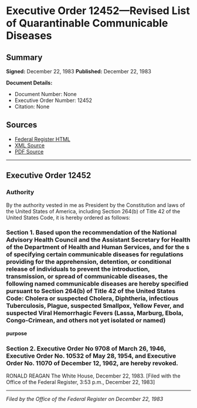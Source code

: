 # Executive Order 12452—Revised List of Quarantinable Communicable Diseases

## Summary

**Signed:** December 22, 1983
**Published:** December 22, 1983

**Document Details:**
- Document Number: None
- Executive Order Number: 12452
- Citation: None

## Sources
- [Federal Register HTML](https://www.presidency.ucsb.edu/documents/executive-order-12452-revised-list-quarantinable-communicable-diseases)
- [XML Source](None)
- [PDF Source](None)

---

## Executive Order 12452

### Authority

By the authority vested in me as President by the Constitution and laws of the United States of America, including Section 264(b) of Title 42 of the United States Code, it is hereby ordered as follows:
### Section 1. Based upon the recommendation of the National Advisory Health Council and the Assistant Secretary for Health of the Department of Health and Human Services, and for the s of specifying certain communicable diseases for regulations providing for the apprehension, detention, or conditional release of individuals to prevent the introduction, transmission, or spread of communicable diseases, the following named communicable diseases are hereby specified pursuant to Section 264(b) of Title 42 of the United States Code: Cholera or suspected Cholera, Diphtheria, infectious Tuberculosis, Plague, suspected Smallpox, Yellow Fever, and suspected Viral Hemorrhagic Fevers (Lassa, Marburg, Ebola, Congo-Crimean, and others not yet isolated or named)

**purpose**

### Section 2. Executive Order No 9708 of March 26, 1946, Executive Order No. 10532 of May 28, 1954, and Executive Order No. 11070 of December 12, 1962, are hereby revoked.

RONALD REAGAN
The White House,
December 22, 1983.
[Filed with the Office of the Federal Register, 3:53 p.m., December 22, 1983]

---

*Filed by the Office of the Federal Register on December 22, 1983*
